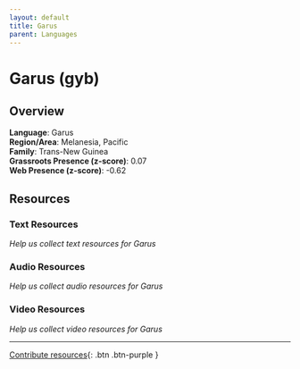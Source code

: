 ```yaml
---
layout: default
title: Garus
parent: Languages
---
```


# Garus (gyb)

## Overview

**Language**: Garus  
**Region/Area**: Melanesia, Pacific  
**Family**: Trans-New Guinea  
**Grassroots Presence (z-score)**: 0.07  
**Web Presence (z-score)**: -0.62  

## Resources

### Text Resources
*Help us collect text resources for Garus*

### Audio Resources
*Help us collect audio resources for Garus*

### Video Resources
*Help us collect video resources for Garus*

---

[Contribute resources](https://forms.office.com/e/1SfLJx3u1r){: .btn .btn-purple }
